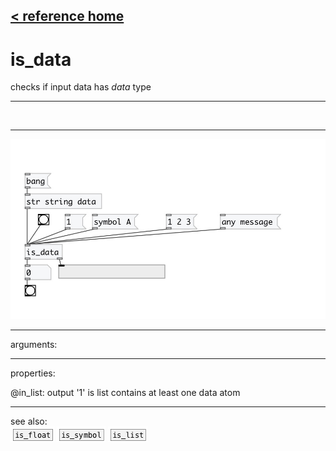[< reference home](index.html)
---

# is_data


checks if input data has *data* type

---

<br>


---


![example](examples/is_data-example.jpg)

---
arguments:


---
properties:

@in_list: output &#39;1&#39; is list contains at least one data
            atom<br>

---
see also:<br>
[![is_float](img/object_is_float.png)](is_float.html)
[![is_symbol](img/object_is_symbol.png)](is_symbol.html)
[![is_list](img/object_is_list.png)](is_list.html)
